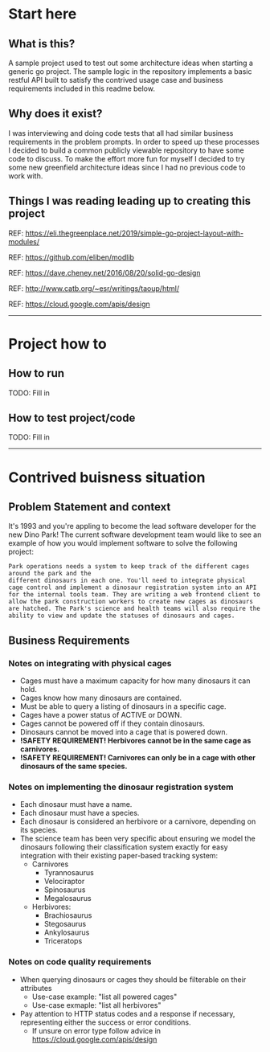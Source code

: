 # Start here
## What is this?

A sample project used to test out some architecture ideas when starting a generic go project. The sample logic in the repository implements a basic restful API built to satisfy the contrived usage case and business requirements included in this readme below.

## Why does it exist?

I was interviewing and doing code tests that all had similar business requirements in the problem prompts. In order to speed up these processes I decided to build a common publicly viewable repository to have some code to discuss. To make the effort more fun for myself I decided to try some new greenfield architecture ideas since I had no previous code to work with.

## Things I was reading leading up to creating this project

REF: https://eli.thegreenplace.net/2019/simple-go-project-layout-with-modules/

REF: https://github.com/eliben/modlib

REF: https://dave.cheney.net/2016/08/20/solid-go-design

REF: http://www.catb.org/~esr/writings/taoup/html/

REF: https://cloud.google.com/apis/design


---
# Project how to

## How to run
TODO: Fill in

## How to test project/code
TODO: Fill in 


---
# Contrived buisness situation
## Problem Statement and context
It's 1993 and you're appling to become the lead software developer for the new Dino Park! The current software development team would like to see an example of how you would implement software to solve the following project:
```
Park operations needs a system to keep track of the different cages around the park and the
different dinosaurs in each one. You'll need to integrate physical cage control and implement a dinosaur registration system into an API for the internal tools team. They are writing a web frontend client to allow the park construction workers to create new cages as dinosaurs are hatched. The Park's science and health teams will also require the ability to view and update the statuses of dinosaurs and cages.
```


## Business Requirements

### Notes on integrating with physical cages

- Cages must have a maximum capacity for how many dinosaurs it can hold.
- Cages know how many dinosaurs are contained.
- Must be able to query a listing of dinosaurs in a specific cage.
- Cages have a power status of ACTIVE or DOWN.
- Cages cannot be powered off if they contain dinosaurs.
- Dinosaurs cannot be moved into a cage that is powered down.
- **!SAFETY REQUIREMENT! Herbivores cannot be in the same cage as carnivores.**
- **!SAFETY REQUIREMENT! Carnivores can only be in a cage with other dinosaurs of the same species.**

### Notes on implementing the dinosaur registration system

- Each dinosaur must have a name.
- Each dinosaur must have a species.
- Each dinosaur is considered an herbivore or a carnivore, depending on its species.
- The science team has been very specific about ensuring we model the dinosaurs following their classification system exactly for easy integration with their existing paper-based tracking system:
  - Carnivores
    - Tyrannosaurus 
    - Velociraptor 
    - Spinosaurus 
    - Megalosaurus
  - Herbivores:
    - Brachiosaurus 
    - Stegosaurus 
    - Ankylosaurus 
    - Triceratops


### Notes on code quality requirements
- When querying dinosaurs or cages they should be filterable on their attributes
  - Use-case example: "list all powered cages"
  - Use-case exmaple: "list all herbivores"
- Pay attention to  HTTP status codes and a response if necessary, representing either the success or error conditions.
  - If unsure on error type follow advice in https://cloud.google.com/apis/design
